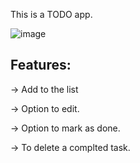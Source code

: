 This is a TODO app.

![image](https://github.com/yaswanthk03/TODO-App/assets/142433373/be5de3a8-1c1d-41a7-9c8b-64df25fe324a)

 Features:
- 
-> Add to the list

-> Option to edit.

-> Option to mark as done.

-> To delete a complted task.


